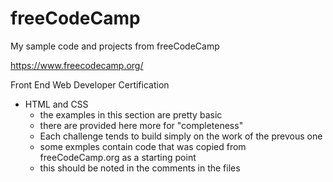 # freeCodeCamp

My sample code and projects from freeCodeCamp 

https://www.freecodecamp.org/

Front End Web Developer Certification 
* HTML and CSS
	* the examples in this section are pretty basic 
	* there are provided here more for "completeness"
	* Each challenge tends to build simply on the work of the prevous one
	* some exmples contain code that was copied from freeCodeCamp.org as a starting point
	* this should be noted in the comments in the files

